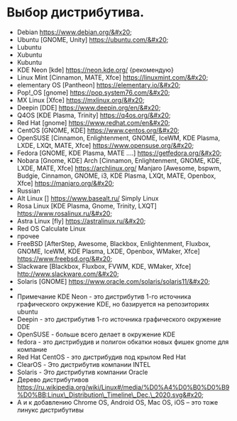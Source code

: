 # Выбор дистрибутива.

* Debian https://www.debian.org/&#x20;
* Ubuntu \[GNOME, Unity] https://ubuntu.com/&#x20;
* Lubuntu&#x20;
* Xubuntu&#x20;
* Kubuntu&#x20;
* KDE Neon \[kde] https://neon.kde.org/ {рекомендую}&#x20;
* Linux Mint \[Cinnamon, MATE, Xfce] https://linuxmint.com/&#x20;
* elementary OS \[Pantheon] https://elementary.io/&#x20;
* Pop!\_OS \[gnome] https://pop.system76.com/&#x20;
* MX Linux \[Xfce] https://mxlinux.org/&#x20;
* Deepin \[DDE] https://www.deepin.org/en/&#x20;
* Q4OS \[KDE Plasma, Trinity] https://q4os.org/&#x20;
* Red Hat \[gnome] https://www.redhat.com/en&#x20;
* CentOS \[GNOME, KDE] https://www.centos.org/&#x20;
* OpenSUSE \[Cinnamon, Enlightenment, GNOME, IceWM, KDE Plasma, LXDE, LXQt, MATE, Xfce] https://www.opensuse.org/&#x20;
* Fedora \[GNOME, KDE Plasma, MATE ....] https://getfedora.org/&#x20;
* Nobara \[Gnome, KDE] Arch \[Cinnamon, Enlightenment, GNOME, KDE, LXDE, MATE, Xfce] https://archlinux.org/ Manjaro \[Awesome, bspwm, Budgie, Cinnamon, GNOME, i3, KDE Plasma, LXQt, MATE, Openbox, Xfce] https://manjaro.org/&#x20;
* Russian&#x20;
* Alt Linux \[] https://www.basealt.ru/ Simply Linux&#x20;
* Rosa Linux \[KDE Plasma, Gnome, Trinity, LXQT] https://www.rosalinux.ru/&#x20;
* Astra Linux \[fly] https://astralinux.ru/&#x20;
* Red OS Calculate Linux&#x20;
* прочее&#x20;
* FreeBSD \[AfterStep, Awesome, Blackbox, Enlightenment, Fluxbox, GNOME, IceWM, KDE Plasma, LXDE, Openbox, WMaker, Xfce] https://www.freebsd.org/&#x20;
* Slackware \[Blackbox, Fluxbox, FVWM, KDE, WMaker, Xfce] http://www.slackware.com/&#x20;
* Solaris \[GNOME] https://www.oracle.com/solaris/solaris11/&#x20;
*
* Примечание KDE Neon - это дистрибутив 1-го источника графического окружение KDE, но базируется на репозиториях ubuntu&#x20;
* Deepin - это дистрибутив 1-го источника графического окружение DDE&#x20;
* OpenSUSE - больше всего делает в окружение KDE&#x20;
* fedora - это дистрибудив и полигон обкатки новых фишек gnome для компание&#x20;
* Red Hat CentOS - это дистрибудив под крылом Red Hat&#x20;
* ClearOS - Это дистрибутив компании INTEL&#x20;
* Solaris - Это дистрибутив компании Oracle&#x20;
* Дерево дистрибутивов https://ru.wikipedia.org/wiki/Linux#/media/%D0%A4%D0%B0%D0%B9%D0%BB:Linux\_Distribution\_Timeline\_Dec.\_2020.svg&#x20;
* А и к добавлению Chrome OS, Android OS, Mac OS, iOS – это тоже линукс дистрибутивы

